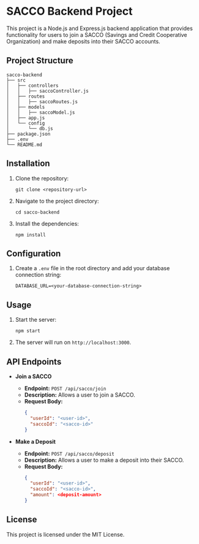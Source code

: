 # SACCO Backend Project

This project is a Node.js and Express.js backend application that provides functionality for users to join a SACCO (Savings and Credit Cooperative Organization) and make deposits into their SACCO accounts.

## Project Structure

```
sacco-backend
├── src
│   ├── controllers
│   │   ├── saccoController.js
│   ├── routes
│   │   ├── saccoRoutes.js
│   ├── models
│   │   ├── saccoModel.js
│   ├── app.js
│   └── config
│       └── db.js
├── package.json
├── .env
└── README.md
```

## Installation

1. Clone the repository:
   ```
   git clone <repository-url>
   ```
2. Navigate to the project directory:
   ```
   cd sacco-backend
   ```
3. Install the dependencies:
   ```
   npm install
   ```

## Configuration

1. Create a `.env` file in the root directory and add your database connection string:
   ```
   DATABASE_URL=<your-database-connection-string>
   ```

## Usage

1. Start the server:
   ```
   npm start
   ```
2. The server will run on `http://localhost:3000`.

## API Endpoints

- **Join a SACCO**
  - **Endpoint:** `POST /api/sacco/join`
  - **Description:** Allows a user to join a SACCO.
  - **Request Body:** 
    ```json
    {
      "userId": "<user-id>",
      "saccoId": "<sacco-id>"
    }
    ```

- **Make a Deposit**
  - **Endpoint:** `POST /api/sacco/deposit`
  - **Description:** Allows a user to make a deposit into their SACCO.
  - **Request Body:** 
    ```json
    {
      "userId": "<user-id>",
      "saccoId": "<sacco-id>",
      "amount": <deposit-amount>
    }
    ```

## License

This project is licensed under the MIT License.